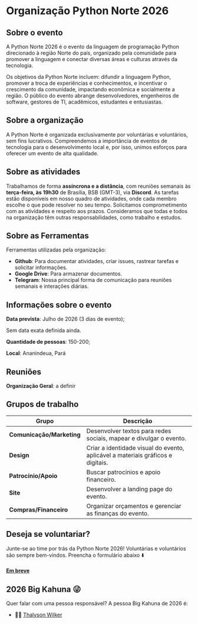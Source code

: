 # Organização Python Norte 2026

## Sobre o evento
A Python Norte 2026 é o evento da linguagem de programação Python direcionado à região Norte do país, organizado pela comunidade para promover a linguagem e conectar diversas áreas e culturas através da tecnologia.

Os objetivos da Python Norte incluem: difundir a linguagem Python, promover a troca de experiências e conhecimentos, e incentivar o crescimento da comunidade, impactando econômica e socialmente a região. O público do evento abrange desenvolvedores, engenheiros de software, gestores de TI, acadêmicos, estudantes e entusiastas.

## Sobre a organização
A Python Norte é organizada exclusivamente por voluntárias e voluntários, sem fins lucrativos. Compreendemos a importância de eventos de tecnologia para o desenvolvimento local e, por isso, unimos esforços para oferecer um evento de alta qualidade.

## Sobre as atividades
Trabalhamos de forma **assíncrona e a distância**, com reuniões semanais às **terça-feira, às 19h30** de Brasília, BSB (GMT-3), via **Discord**. As tarefas estão disponíveis em nosso quadro de atividades, onde cada membro escolhe o que pode resolver no seu tempo. Solicitamos comprometimento com as atividades e respeito aos prazos. Consideramos que todas e todos na organização têm outras responsabilidades, como trabalho e estudos.

## Sobre as Ferramentas
Ferramentas utilizadas pela organização:
* **Github**: Para documentar atividades, criar issues, rastrear tarefas e solicitar informações.
* **Google Drive**: Para armazenar documentos.
* **Telegram**: Nossa principal forma de comunicação para reuniões semanais e interações diárias.

## Informações sobre o evento

**Data prevista**: Julho de 2026 (3 dias de evento);

Sem data exata definida ainda.

**Quantidade de pessoas**: 150-200;

**Local**: Ananindeua, Pará

## Reuniões
**Organização Geral**: a definir

## Grupos de trabalho
| Grupo | Descrição |
|---|---|
| **Comunicação/Marketing** | Desenvolver textos para redes sociais, mapear e divulgar o evento.
| **Design** | Criar a identidade visual do evento, aplicável a materiais gráficos e digitais.
| **Patrocínio/Apoio** | Buscar patrocínios e apoio financeiro.
| **Site** | Desenvolver a landing page do evento.
| **Compras/Financeiro**| Organizar orçamentos e gerenciar as finanças do evento.

## Deseja se voluntariar?

Junte-se ao time por trás da Python Norte 2026! Voluntárias e voluntários são sempre bem-vindos. Preencha o formulário abaixo ⬇️

#### [Em breve](#)


## 2026 Big Kahuna 😜
Quer falar com uma pessoa responsável? A pessoa Big Kahuna de 2026 é:
* 👨‍💻 [Thalyson Wilker](https://github.com/thalisonwilker)